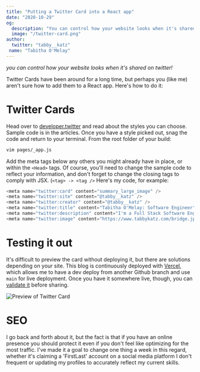 ```yaml
---
title: "Putting a Twitter Card into a React app"
date: "2020-10-29"
og:
  description: "You can control how your website looks when it's shared on twitter!"
  image: "/twitter-card.png"
author:
  twitter: "tabby__katz"
 name: "Tabitha O'Melay"
---
```


_you can control how your website looks when it's shared on twitter!_

Twitter Cards have been around for a long time, but perhaps you (like me) aren't sure how to add them to a React app. Here's how to do it:

# Twitter Cards
Head over to [developer.twitter](https://developer.twitter.com/en/docs/twitter-for-websites/cards/overview/abouts-cards) and read about the styles you can choose. Sample code is in the articles. Once you have a style picked out, snag the code and return to your terminal. From the root folder of your build:

```bash
vim pages/_app.js
```

Add the meta tags below any others you might already have in place, or within the `<Head>` tags. Of course, you'll need to change the sample code to reflect your information, and don't forget to change the closing tags to comply with JSX. (`<tag> -> <tag />` Here's my code, for example:

```js
<meta name="twitter:card" content="summary_large_image" />
<meta name="twitter:site" content="@tabby__katz" />
<meta name="twitter:creator" content="@tabby__katz" />
<meta name="twitter:title" content="Tabitha O'Melay: Software Engineer" />
<meta name="twitter:description" content="I'm a Full Stack Software Engineer entering my second year at Holberton School, specializing in Web Stack. Over the past year I have build a foundation in computer science concepts, C, Python, and algorithmic problem-solving." />
<meta name="twitter:image" content="https://www.tabbykatz.com/bridge.jpg" />
```

# Testing it out

It's difficult to preview the card without deploying it, but there are solutions depending on your site. This blog is continuously deployed with [Vercel](https://vercel.com), which allows me to have a dev deploy from another Github branch and use `main` for live deployment. Once you have it somewhere live, though, you can [validate it](https://cards-dev.twitter.com/validator) before sharing. 

![Preview of Twitter Card](https://www.tabbykatz.com/twitter-card.png)


# SEO
I go back and forth about it, but the fact is that if you have an online presence you should protect it even if you don't feel like optimizing for the most traffic. I've made it a goal to change one thing a week in this regard, whether it's claiming a 'FirstLast' account on a social media platform I don't frequent or updating my profiles to accurately reflect my current skills. 


<!--stackedit_data:
eyJoaXN0b3J5IjpbMTI2MzkwMjg1OSw1MTE0MjY3MTJdfQ==
-->